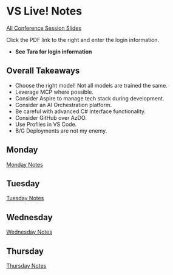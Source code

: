 # VS Live! Notes

[All Conference Session Slides](https://vslive.com/events/san-diego-2025/tracks/track-list.aspx)

Click the PDF link to the right and enter the login information.

* **See Tara for login information**

## Overall Takeaways

* Choose the right model! Not all models are trained the same.
* Leverage MCP where possible.
* Consider Aspire to manage tech stack during development.
* Consider an AI Orchestration platform.
* Be careful with advanced C# Interface functionality.
* Consider GitHub over AzDO.
* Use Profiles in VS Code.
* B/G Deployments are not my enemy.

## Monday

[Monday Notes](./monday.md)

## Tuesday

[Tuesday Notes](./tuesday.md)

## Wednesday

[Wednesday Notes](wednesday.md)

## Thursday

[Thursday Notes](thursday.md)
